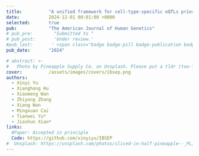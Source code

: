 ```yaml
---
title:          "A unified framework for cell-type-specific eQTLs prioritization by integrating bulk and scRNA-seq data"
date:           2024-12-01 00:01:00 +0800
selected:       true
pub:            "The American Journal of Human Genetics"
# pub_pre:        "Submitted to "
# pub_post:       'Under review.'
#pub_last:       ' <span class="badge badge-pill badge-publication badge-success">Spotlight</span>'
pub_date:       "2024"

# abstract: >-
#   Photo by Pineapple Supply Co. on Unsplash. Please put a tldr (too-long-didnt-read, 1~2 sentences) of your publication here. It is not recommended to put the actual abstract here because it is usually too long to fit in. $\LaTeX$ is supported. $a=b+c$.
cover:          /assets/images/covers/ibsep.png
authors:
  - Xinyi Yu
  - Xianghong Hu
  - Xiaomeng Wan
  - Zhiyong Zhang
  - Xiang Wan
  - Mingxuan Cai
  - Tianwei Yu*
  - Jiashun Xiao*
links:
  #Paper: Accepted in principle
  Code: https://github.com/xinyiyu/IBSEP
#  Unsplash: https://unsplash.com/photos/sliced-in-half-pineapple--_PLJZmHZzk
---
```


